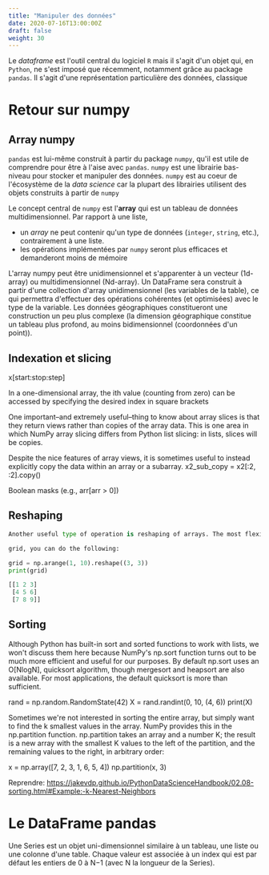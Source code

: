 ```yaml
---
title: "Manipuler des données"
date: 2020-07-16T13:00:00Z
draft: false
weight: 30
---
```


Le *dataframe* est l'outil central du logiciel `R` mais il s'agit d'un objet qui, en `Python`, ne s'est
imposé que récemment, notamment grâce au package `pandas`. Il s'agit
d'une représentation particulière des données, classique 

# Retour sur numpy

## Array numpy

`pandas` est lui-même construit à partir du package `numpy`, qu'il est utile de comprendre
pour être à l'aise avec `pandas`. `numpy` est une librairie bas-niveau 
pour stocker et manipuler des données. 
`numpy` est au coeur de l'écosystème de la *data science* car la plupart des librairies
utilisent des objets construits à partir de `numpy`

Le concept central de `numpy` est
l'**array** qui est un tableau de données multidimensionnel. Par rapport à une liste,

* un *array* ne peut contenir qu'un type de données (`integer`, `string`, etc.),
 contrairement à une liste.
* les opérations implémentées par `numpy` seront plus efficaces et demanderont moins
de mémoire

L'array numpy peut être unidimensionnel et s'apparenter à un vecteur (1d-array) ou
multidimensionnel (Nd-array). Un DataFrame sera construit à partir d'une collection
d'array unidimensionnel (les variables de la table),
ce qui permettra d'effectuer des opérations cohérentes
(et optimisées) avec le type de la variable.
Les données géographiques constitueront une construction un peu plus complexe
(la dimension géographique constitue un tableau plus profond, au moins bidimensionnel
(coordonnées d'un point)). 

## Indexation et slicing

x[start:stop:step]

In a one-dimensional array,
the ith value (counting from zero) can be accessed by specifying the desired index in square brackets

One important–and extremely useful–thing to know about array slices is that they return views rather than copies of the array data. This is one area in which NumPy array slicing differs from Python list slicing: in lists, slices will be copies. 

Despite the nice features of array views, it is sometimes useful to instead explicitly copy the data within an array or a subarray. 
x2_sub_copy = x2[:2, :2].copy()

Boolean masks (e.g., arr[arr > 0])

## Reshaping

```python
Another useful type of operation is reshaping of arrays. The most flexible way of doing this is with the reshape method. For example, if you want to put the numbers 1 through 9 in a 3×3

grid, you can do the following:

grid = np.arange(1, 10).reshape((3, 3))
print(grid)

[[1 2 3]
 [4 5 6]
 [7 8 9]]
```

<!-----

```python
import numpy as np
x[0]
x[:2]
x1[::-1]
```

On peut accéder de la même façon aux éléments d'un tableau multi-dimensionnel.
Par exemple, on a souvent besoin d'accéder à une ligne ou une colonne d'une matrice.
print(x2)

```python
x2[0,:] # La première ligne
```

## Concaténation

```python
x = np.array([1, 2, 3])

y = np.array([3, 2, 1])

np.concatenate([x, y])
```

The opposite of concatenation is splitting, which is implemented by the functions np.split, np.hsplit, and np.vsplit. For each of these, we can pass a list of indices giving the split points:

## Opérations

But: éviter les boucles (lentes!)

x = np.arange(4)
np.where(x > 2)
np.log(np.abs(x)))

np.sum(L)
%timeit sum(tableau_large)
%timeit np.sum(tableau_large)


Les fonctions d'agrégation peuvent optionnellement ne s'appliquer qu'à une dimension d'un tableau multidimensionnel. Par exemple, nous pouvons avoir besoin de la somme des éléments de chaque colonne d'une matrice (nous avons vu un cas d'utilisation dans le chapitre 3 de la première partie de ce cours). Pour cela nous utilisons l'argument optionnel  axis
M = np.random.random((3, 4))
print(M)
# Notez la syntax variable.fonction au lieu de 
# np.fonction(variable). Les deux sont possibles si
# la variable est un tableau Numpy.
print("La somme de tous les éléments de M: ", M.sum())
print("Les sommes des colonnes de M: ", M.sum(axis=0))


Parmi les nombreuses fonctions disponibles, notons :
-  np.std  pour calculer l'écart type
-  np.argmin  pour trouver l'index de l'élément minimum
-  np.percentile  pour calculer des statistiques sur les éléments.

Bouts de code à mettre dans notebook:

## Créer des array

# Un tableau de longueur 10, rempli d'entiers qui valent 0
np.zeros(10, dtype=int)

# Un tableau de taille 3x5 rempli de nombres à virgule flottante de valeur 1
np.ones((3, 5), dtype=float)

# Un tableau 3x5 rempli de 3,14
np.full((3, 5), 3.14)

# Un tableau rempli d'une séquence linéaire
# commençant à 0 et qui se termine à 20, avec un pas de 2
np.arange(0, 20, 2)

# Un tableau de 5 valeurs, espacées uniformément entre 0 et 1
np.linspace(0, 1, 5)

# Celle-ci vous la conaissez déjà! Essayez aussi "randint" et "normal"
np.random.random((3, 3))

# La matrice identité de taille 3x3 
# (matrice identité : https://fr.wikipedia.org/wiki/Matrice_identit%C3%A9)
np.eye(3)

## Manipuler des arrays



## Théorème central-limite


------>

## Sorting

Although Python has built-in sort and sorted functions to work with lists, we won't discuss them here because NumPy's np.sort function turns out to be much more efficient and useful for our purposes. By default np.sort uses an O[NlogN], quicksort algorithm, though mergesort and heapsort are also available. For most applications, the default quicksort is more than sufficient.

rand = np.random.RandomState(42)
X = rand.randint(0, 10, (4, 6))
print(X)

Sometimes we're not interested in sorting the entire array, but simply want to find the k smallest values in the array. NumPy provides this in the np.partition function. np.partition takes an array and a number K; the result is a new array with the smallest K values to the left of the partition, and the remaining values to the right, in arbitrary order:

x = np.array([7, 2, 3, 1, 6, 5, 4])
np.partition(x, 3)

Reprendre: 
https://jakevdp.github.io/PythonDataScienceHandbook/02.08-sorting.html#Example:-k-Nearest-Neighbors

# Le DataFrame pandas

Une Series est un objet uni-dimensionnel similaire à un tableau, une liste ou une colonne d'une table. Chaque valeur est associée à un index qui est par défaut les entiers de 0 à N−1 (avec N la longueur de la Series).